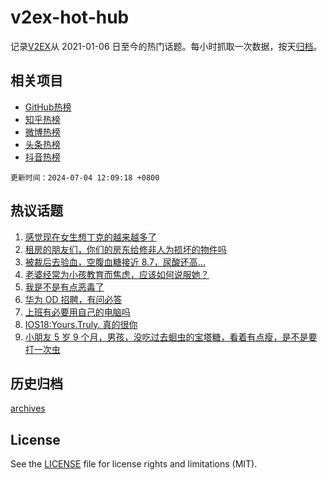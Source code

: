# v2ex-hot-hub

 记录[V2EX](https://www.v2ex.com/)从 2021-01-06 日至今的热门话题。每小时抓取一次数据，按天[归档](archives)。
 
 ## 相关项目

- [GitHub热榜](https://github.com/snaildev/github-hot-hub)
- [知乎热榜](https://github.com/snaildev/zhihu-hot-hub)
- [微博热榜](https://github.com/snaildev/weibo-hot-hub)
- [头条热榜](https://github.com/snaildev/toutiao-hot-hub)
- [抖音热榜](https://github.com/snaildev/douyin-hot-hub)


 `更新时间：2024-07-04 12:09:18 +0800`

## 热议话题

1. [感觉现在女生想丁克的越来越多了](https://www.v2ex.com/t/1054700)
1. [租房的朋友们，你们的房东给修非人为损坏的物件吗](https://www.v2ex.com/t/1054511)
1. [被裁后去验血，空腹血糖接近 8.7，尿酸还高…](https://www.v2ex.com/t/1054537)
1. [老婆经常为小孩教育而焦虑，应该如何说服她？](https://www.v2ex.com/t/1054586)
1. [我是不是有点恶毒了](https://www.v2ex.com/t/1054684)
1. [华为 OD 招聘，有问必答](https://www.v2ex.com/t/1054605)
1. [上班有必要用自己的电脑吗](https://www.v2ex.com/t/1054698)
1. [IOS18:Yours.Truly. 真的很你](https://www.v2ex.com/t/1054591)
1. [小朋友 5 岁 9 个月，男孩，没吃过去蛔虫的宝塔糖，看着有点瘦，是不是要打一次虫](https://www.v2ex.com/t/1054548)

## 历史归档

[archives](archives)

## License

See the [LICENSE](LICENSE) file for license rights and limitations (MIT).
